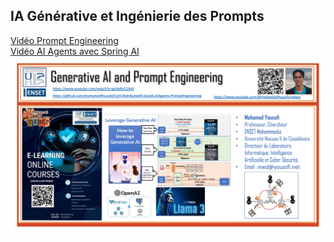 <h2>IA Générative et Ingénierie des Prompts</h2>
<a href="https://www.youtube.com/watch?v=goYqRA119v0">Vidéo Prompt Engineering </a> <br/>
<a href="https://www.youtube.com/watch?v=d2p97gV-kHY">Vidéo AI Agents avec Spring AI</a>
<img src="netacad.jpg">
